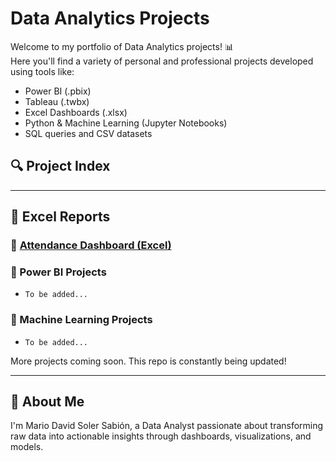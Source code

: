 # Data Analytics Projects

Welcome to my portfolio of Data Analytics projects! 📊  
Here you'll find a variety of personal and professional projects developed using tools like:

- Power BI (.pbix)
- Tableau (.twbx)
- Excel Dashboards (.xlsx)
- Python & Machine Learning (Jupyter Notebooks)
- SQL queries and CSV datasets

## 🔍 Project Index

---

## 📌 Excel Reports

### 📁 [Attendance Dashboard (Excel)](./ExcelReports/RDA(Prueba).xlsx)


### 📌 Power BI Projects
- `To be added...`

### 📌 Machine Learning Projects
- `To be added...`

More projects coming soon. This repo is constantly being updated!

---

## 🧠 About Me

I'm Mario David Soler Sabión, a Data Analyst passionate about transforming raw data into actionable insights through dashboards, visualizations, and models.
